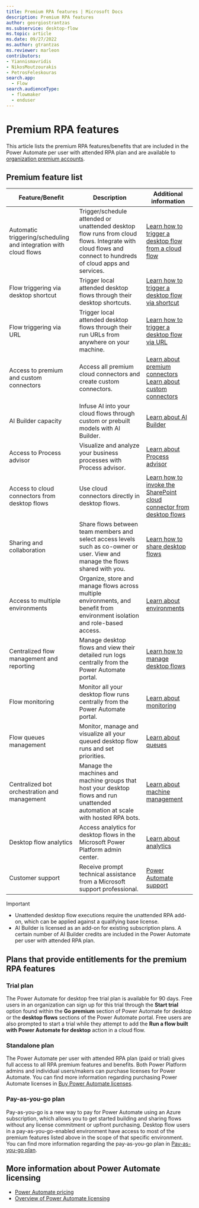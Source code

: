 ```yaml
---
title: Premium RPA features | Microsoft Docs
description: Premium RPA features
author: georgiostrantzas
ms.subservice: desktop-flow
ms.topic: article
ms.date: 09/27/2022
ms.author: gtrantzas
ms.reviewer: marleon
contributors:
- Yiannismavridis
- NikosMoutzourakis
- PetrosFeleskouras
search.app: 
  - Flow
search.audienceType: 
  - flowmaker
  - enduser
---
```


# Premium RPA features

This article lists the premium RPA features/benefits that are included in the Power Automate per user with attended RPA plan and are available to [organization premium accounts](getting-started-org.md). 

## Premium feature list 

|Feature/Benefit | Description|Additional information|
|----------------|------------|----------------------|
|Automatic triggering/scheduling and integration with cloud flows|Trigger/schedule attended or unattended desktop flow runs from cloud flows. Integrate with cloud flows and connect to hundreds of cloud apps and services.|[Learn how to trigger a desktop flow from a cloud flow](link-pad-flow-portal.md)|
|Flow triggering via desktop shortcut|Trigger local attended desktop flows through their desktop shortcuts.|[Learn how to trigger a desktop flow via shortcut](run-pad-flow.md#run-desktop-flows-via-url-or-desktop-shortcuts)|
|Flow triggering via URL|Trigger local attended desktop flows through their run URLs from anywhere on your machine.|[Learn how to trigger a desktop flow via URL](run-pad-flow.md#run-desktop-flows-via-url-or-desktop-shortcuts)|
|Access to premium and custom connectors|Access all premium cloud connectors and create custom connectors.|[Learn about premium connectors](/connectors/connector-reference/connector-reference-premium-connectors)<br>[Learn about custom connectors](/connectors/custom-connectors)|
|AI Builder capacity|Infuse AI into your cloud flows through custom or prebuilt models with AI Builder.|[Learn about AI Builder](/ai-builder)|
|Access to Process advisor|Visualize and analyze your business processes with Process advisor.|[Learn about Process advisor](/power-automate/process-advisor-overview)|
|Access to cloud connectors from desktop flows|Use cloud connectors directly in desktop flows.|[Learn how to invoke the SharePoint cloud connector from desktop flows](actions-reference/sharepoint.md)|
|Sharing and collaboration|Share flows between team members and select access levels such as co-owner or user. View and manage the flows shared with you.|[Learn how to share desktop flows](manage.md#share-desktop-flows)|
|Access to multiple environments|Organize, store and manage flows across multiple environments, and benefit from environment isolation and role-based access.|[Learn about environments](/power-platform/admin/environments-overview)|
|Centralized flow management and reporting|Manage desktop flows and view their detailed run logs centrally from the Power Automate portal.|[Learn how to manage desktop flows](manage.md)|
|Flow monitoring|Monitor all your desktop flow runs centrally from the Power Automate portal.|[Learn about monitoring](monitor-desktop-flow-runs.md)|
|Flow queues management|Monitor, manage and visualize all your queued desktop flow runs and set priorities.|[Learn about queues](monitor-desktop-flow-queues.md)|
|Centralized bot orchestration and management|Manage the machines and machine groups that host your desktop flows and run unattended automation at scale with hosted RPA bots.|[Learn about machine management](manage-machines.md)|
|Desktop flow analytics|Access analytics for desktop flows in the Microsoft Power Platform admin center.|[Learn about analytics](/power-platform/admin/analytics-ui-flow)|
|Customer support|Receive prompt technical assistance from a Microsoft support professional.|[Power Automate support](https://flow.microsoft.com/support/)|

> [!IMPORTANT]
> - Unattended desktop flow executions require the unattended RPA add-on, which can be applied against a qualifying base license.  
> - AI Builder is licensed as an add-on for existing subscription plans. A certain number of AI Builder credits are included in the Power Automate per user with attended RPA plan. 

## Plans that provide entitlements for the premium RPA features 

### Trial plan 

The Power Automate for desktop free trial plan is available for 90 days. Free users in an organization can sign up for this trial through the **Start trial** option found within the **Go premium** section of Power Automate for desktop or the **desktop flows** sections of the Power Automate portal. Free users are also prompted to start a trial while they attempt to add the **Run a flow built with Power Automate for desktop** action in a cloud flow. 

### Standalone plan 

The Power Automate per user with attended RPA plan (paid or trial) gives full access to all RPA premium features and benefits. Both Power Platform admins and individual users/makers can purchase licenses for Power Automate. You can find more information regarding purchasing Power Automate licenses in [Buy Power Automate licenses](/power-platform/admin/power-automate-licensing/buy-licenses).

### Pay-as-you-go plan 

Pay-as-you-go is a new way to pay for Power Automate using an Azure subscription, which allows you to get started building and sharing flows without any license commitment or upfront purchasing. Desktop flow users in a pay-as-you-go-enabled environment have access to most of the premium features listed above in the scope of that specific environment. You can find more information regarding the pay-as-you-go plan in [Pay-as-you-go plan](/power-platform/admin/pay-as-you-go-overview).

## More information about Power Automate licensing 

- [Power Automate pricing](https://powerautomate.microsoft.com/pricing/)
- [Overview of Power Automate licensing](/power-platform/admin/power-automate-licensing/overview)
